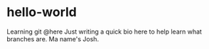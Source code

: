 # hello-world
Learning git @here
Just writing a quick bio here to help learn what branches are. Ma name's Josh.
